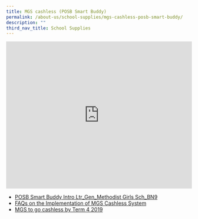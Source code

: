 ```yaml
---
title: MGS cashless (POSB Smart Buddy)
permalink: /about-us/school-supplies/mgs-cashless-posb-smart-buddy/
description: ""
third_nav_title: School Supplies
---
```

<div style="width:100%; height:400px">
  <iframe class="ive_eobj_center" allowfullscreen="" frameborder="0" title="MGS Heritage Video" src="https://www.youtube.com/embed/6Io4OXlxbjE" height="100%" width="100%"> 
  </iframe>
</div>

* [POSB Smart Buddy Intro Ltr_Gen_Methodist Girls Sch_BN9  ](/files/445239_7468%20POSB%20Smart%20Buddy%20Intro%20Ltr_Gen_Methodist%20Girls%20Sch_BN9%20(Final).pdf)
* [FAQs on the Implementation of MGS Cashless System](/files/FAQs%20on%20the%20Implementation%20of%20MGS%20Cashless%20System%20(1).pdf)
* [MGS to go cashless by Term 4 2019](/files/MGS%20to%20go%20cashless%20by%20Term%204%202019.pdf)